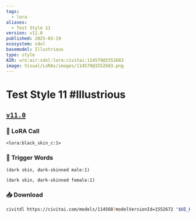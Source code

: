 ```yaml
---
tags:
  - lora
aliases:
  - Test Style 11
version: v11.0
published: 2025-03-19
ecosystem: sdxl
basemodel: Illustrious
type: style
AIR: urn:air:sdxl:lora:civitai:114579@1552683
image: Visual/LoRAs/images/114579@1552683.png
---
```


# Test Style 11 #Illustrious

## [`v11.0`][v11.0]

### 🧩 LoRA Call

```
<lora:black_skin_c:1>
```

### 🔑 Trigger Words

```
(dark skin, dark-skinned male:1)
```

```
(dark skin, dark-skinned female:1)
```

### 📥 Download

```bash
civitdl https://civitai.com/models/114568?modelVersionId=1552672 "$UI_HOME"/models/Lora
```

[v11.0]:https://civitai.com/models/114568?modelVersionId=1552672
